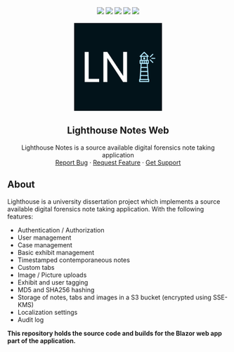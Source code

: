 <div align="center">
    <img src="https://img.shields.io/badge/.NET-5C2D91?style=for-the-badge&logo=.net&logoColor=white">
    <img src="https://img.shields.io/github/languages/top/lighthousenotes/web?style=for-the-badge">
    <img src="https://img.shields.io/github/v/release/lighthousenotes/web?style=for-the-badge">
    <img src="https://img.shields.io/badge/postgres-%23316192.svg?style=for-the-badge&logo=postgresql&logoColor=white">
    <img src="https://img.shields.io/codeclimate/maintainability/LighthouseNotes/Web?style=for-the-badge">
</div>
<br />
<div align="center">
  <a href="https://github.com/lighthousenotes/server">
    <img src=".images/logo.jpg" alt="Logo" width="200" height="200">
  </a>
</div>
<h2 align="center"> Lighthouse Notes Web </h2>
<p align="center">
    Lighthouse Notes is a source available digital forensics note taking application
    <br>
    <a href="https://github.com/lighthousenotes/web/issues">Report Bug</a>
    ·
    <a href="https://github.com/lighthousenotes/web/discussions">Request Feature</a>
    ·
    <a href="https://github.com/lighthousenotes/web/discussions"> Get Support </a>
</p>

## About

Lighthouse is a university dissertation project which implements a source available digital forensics note taking application. With the following features:

- Authentication / Authorization
- User management
- Case management
- Basic exhibit management
- Timestamped contemporaneous notes
- Custom tabs
- Image / Picture uploads
- Exhibit and user tagging
- MD5 and SHA256 hashing
- Storage of notes, tabs and images in a S3 bucket (encrypted using SSE-KMS)
- Localization settings
- Audit log

**This repository holds the source code and builds for the Blazor web app part of the application.** 
